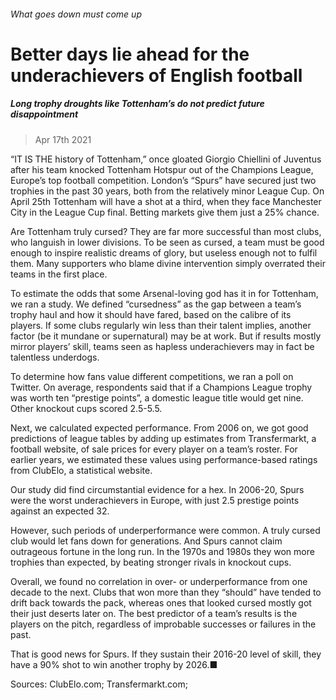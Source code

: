 ###### What goes down must come up
# Better days lie ahead for the underachievers of English football 
##### Long trophy droughts like Tottenham’s do not predict future disappointment 
> Apr 17th 2021 


“IT IS THE history of Tottenham,” once gloated Giorgio Chiellini of Juventus after his team knocked Tottenham Hotspur out of the Champions League, Europe’s top football competition. London’s “Spurs” have secured just two trophies in the past 30 years, both from the relatively minor League Cup. On April 25th Tottenham will have a shot at a third, when they face Manchester City in the League Cup final. Betting markets give them just a 25% chance.
Are Tottenham truly cursed? They are far more successful than most clubs, who languish in lower divisions. To be seen as cursed, a team must be good enough to inspire realistic dreams of glory, but useless enough not to fulfil them. Many supporters who blame divine intervention simply overrated their teams in the first place.

To estimate the odds that some Arsenal-loving god has it in for Tottenham, we ran a study. We defined “cursedness” as the gap between a team’s trophy haul and how it should have fared, based on the calibre of its players. If some clubs regularly win less than their talent implies, another factor (be it mundane or supernatural) may be at work. But if results mostly mirror players’ skill, teams seen as hapless underachievers may in fact be talentless underdogs.


To determine how fans value different competitions, we ran a poll on Twitter. On average, respondents said that if a Champions League trophy was worth ten “prestige points”, a domestic league title would get nine. Other knockout cups scored 2.5-5.5.
Next, we calculated expected performance. From 2006 on, we got good predictions of league tables by adding up estimates from Transfermarkt, a football website, of sale prices for every player on a team’s roster. For earlier years, we estimated these values using performance-based ratings from ClubElo, a statistical website.
Our study did find circumstantial evidence for a hex. In 2006-20, Spurs were the worst underachievers in Europe, with just 2.5 prestige points against an expected 32.
However, such periods of underperformance were common. A truly cursed club would let fans down for generations. And Spurs cannot claim outrageous fortune in the long run. In the 1970s and 1980s they won more trophies than expected, by beating stronger rivals in knockout cups.


Overall, we found no correlation in over- or underperformance from one decade to the next. Clubs that won more than they “should” have tended to drift back towards the pack, whereas ones that looked cursed mostly got their just deserts later on. The best predictor of a team’s results is the players on the pitch, regardless of improbable successes or failures in the past.
That is good news for Spurs. If they sustain their 2016-20 level of skill, they have a 90% shot to win another trophy by 2026.■
Sources: ClubElo.com; Transfermarkt.com; 

